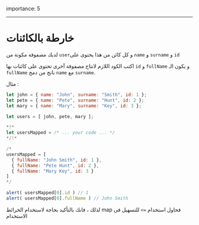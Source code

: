 importance: 5

---

# خارطة بالكائنات

لديك مصفوفة مكونة من `user`و كل كائن من هذا يحتوى على `name` و `surname` و `id`

اكتب الكود اللازم لانتاج مصفوفة آخرى تحتوى على كائنات بها `id` و `fullName` و يكون الـ `fullName` ناتج من دمج `name` مع `surname`.

مثال :

```js no-beautify
let john = { name: "John", surname: "Smith", id: 1 };
let pete = { name: "Pete", surname: "Hunt", id: 2 };
let mary = { name: "Mary", surname: "Key", id: 3 };

let users = [ john, pete, mary ];

*!*
let usersMapped = /* ... your code ... */
*/!*

/*
usersMapped = [
  { fullName: "John Smith", id: 1 },
  { fullName: "Pete Hunt", id: 2 },
  { fullName: "Mary Key", id: 3 }
]
*/

alert( usersMapped[0].id ) // 1
alert( usersMapped[0].fullName ) // John Smith
```

لذلك ، فانك بالتأكيد بحاجة لاستخدام الخرائط map فحاول استخدام `=>` للتسهيل فى الاستخدام
